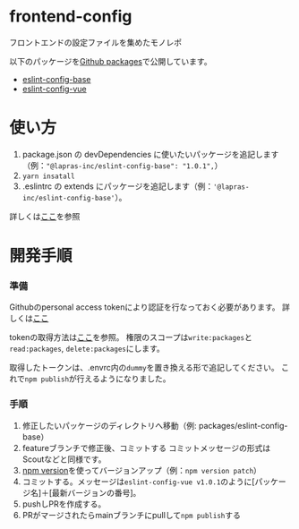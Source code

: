 # frontend-config
フロントエンドの設定ファイルを集めたモノレポ

以下のパッケージを[Github packages](https://github.com/orgs/lapras-inc/packages)で公開しています。

- [eslint-config-base](https://github.com/lapras-inc/frontend-config/tree/main/packages/eslint-config-base)
- [eslint-config-vue](https://github.com/lapras-inc/frontend-config/tree/main/packages/eslint-config-vue)

# 使い方
1. package.json の devDependencies に使いたいパッケージを追記します（例：`"@lapras-inc/eslint-config-base": "1.0.1",`）
2. `yarn insatall`
3. .eslintrc の extends にパッケージを追記します（例：`'@lapras-inc/eslint-config-base'`）。

詳しくは[ここ](https://docs.github.com/ja/packages/working-with-a-github-packages-registry/working-with-the-npm-registry#installing-a-package)を参照

# 開発手順

### 準備
Githubのpersonal access tokenにより認証を行なっておく必要があります。
詳しくは[ここ](https://docs.github.com/ja/authentication/keeping-your-account-and-data-secure/creating-a-personal-access-token)

tokenの取得方法は[ここ](https://docs.github.com/ja/authentication/keeping-your-account-and-data-secure/creating-a-personal-access-token)を参照。
権限のスコープは`write:packages`と`read:packages`, `delete:packages`にします。

取得したトークンは、.envrc内の`dummy`を置き換える形で追記してください。
これで`npm publish`が行えるようになりました。

### 手順

1. 修正したいパッケージのディレクトリへ移動（例: packages/eslint-config-base）
1. featureブランチで修正後、コミットする
コミットメッセージの形式はScoutなどと同様です。
1. [npm version](https://docs.npmjs.com/cli/v8/commands/npm-version)を使ってバージョンアップ（例：`npm version patch`）
1. コミットする。メッセージは`eslint-config-vue v1.0.1`のように[パッケージ名]＋[最新バージョンの番号]。
1. pushしPRを作成する。
1. PRがマージされたらmainブランチにpullして`npm publish`する
